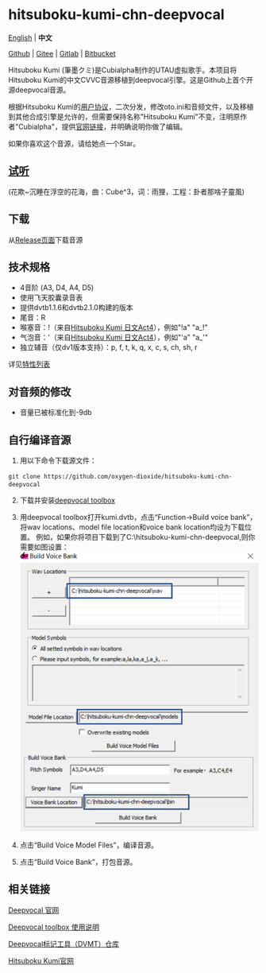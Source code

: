 # hitsuboku-kumi-chn-deepvocal
[English](README.md) | **中文**

[Github](https://github.com/oxygen-dioxide/hitsuboku-kumi-chn-deepvocal/blob/main/README_zh.md) | 
[Gitee](https://gitee.com/oxygendioxide/hitsuboku-kumi-chn-deepvocal/blob/main/README_zh.md) | 
[Gitlab](https://gitlab.com/oxygen-dioxide/hitsuboku-kumi-chn-deepvocal/-/blob/main/README_zh.md) | 
[Bitbucket](https://bitbucket.org/oxygendioxide/hitsuboku-kumi-chn-deepvocal/src/main/README_zh.md)

Hitsuboku Kumi (筆墨クミ)是Cubialpha制作的UTAU虚拟歌手。本项目将Hitsuboku Kumi的中文CVVC音源移植到deepvocal引擎。这是Github上首个开源deepvocal音源。

根据Hitsuboku Kumi的[用户协议](https://cubialpha.wixsite.com/koomstar/character)，二次分发，修改oto.ini和音频文件，以及移植到其他合成引擎是允许的，但需要保持名称"Hitsuboku Kumi"不变，注明原作者"Cubialpha"，提供[官网链接](https://cubialpha.wixsite.com/koomstar)，并明确说明你做了编辑。

如果你喜欢这个音源，请给她点一个Star。

## [试听](https://github.com/oxygen-dioxide/hitsuboku-kumi-chn-deepvocal/issues/1)
(花欺~沉睡在浮空的花海，曲：Cube^3，词：雨狸，工程：卦者那啥子靈風)

## 下载
从[Release页面](https://github.com/oxygen-dioxide/hitsuboku-kumi-chn-deepvocal/releases/latest)下载音源

## 技术规格
- 4音阶 (A3, D4, A4, D5)
- 使用飞天胶囊录音表
- 提供dvtb1.1.6和dvtb2.1.0构建的版本
- 尾音：R
- 喉塞音：!（来自[Hitsuboku Kumi 日文Act4](https://cubialpha.wixsite.com/koomstar/act4)），例如"!a" "a_!"
- 气泡音：'（来自[Hitsuboku Kumi 日文Act4](https://cubialpha.wixsite.com/koomstar/act4)），例如"'a" "a_'"
- 独立辅音（仅dv1版本支持）：p, f, t, k, q, x, c, s, ch, sh, r

详见[特性列表](feature.md)

## 对音频的修改
- 音量已被标准化到-9db

## 自行编译音源
1. 用以下命令下载源文件：
```
git clone https://github.com/oxygen-dioxide/hitsuboku-kumi-chn-deepvocal
```

2. 下载并安装[deepvocal toolbox](https://dl.deep-vocal.com/toolbox/Setup_DeepVocalToolBox_beta_2.1.0.zip)

3. 用deepvocal toolbox打开kumi.dvtb，点击“Function→Build voice bank”，将wav locations、model file location和voice bank location均设为下载位置。
例如，如果你将项目下载到了C:\hitsuboku-kumi-chn-deepvocal,则你需要如图设置：
![](Resource/2021-05-26-16-53-26.png)

4. 点击“Build Voice Model Files”，编译音源。

5. 点击“Build Voice Bank”，打包音源。

## 相关链接
[Deepvocal 官网](deep-vocal.com)

[Deepvocal toolbox 使用说明](https://share.weiyun.com/5snXMol)

[Deepvocal标记工具（DVMT）仓库](https://github.com/FangCunWuChang/DeepVocal-Mark-Tool)

[Hitsuboku Kumi官网](https://cubialpha.wixsite.com/koomstar)